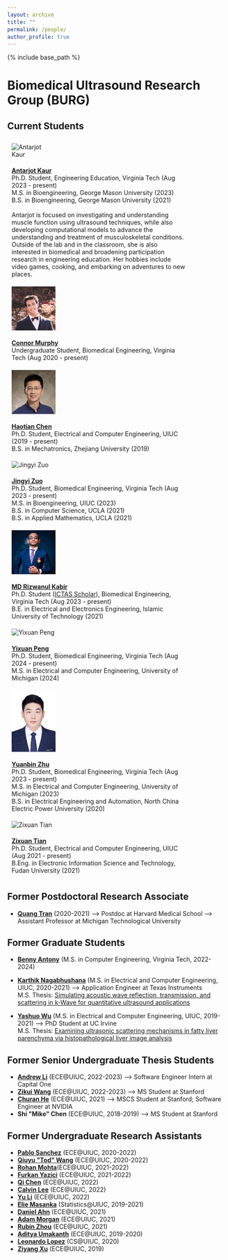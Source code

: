 ```yaml
---
layout: archive
title: ""
permalink: /people/
author_profile: true
---
```


{% include base_path %}

Biomedical Ultrasound Research Group (BURG)
======

## Current Students
<style>
.container {
  display: table;  #The container is needed to keep the column width consistent among rows.  
}

.row {
  width: 100%;
  height: 100%;
  display:table-row;
}
  
.column {
  float: left;
  padding: 10px;
}

.left {
  width: 20%;
  display: table-cell;
  vertical-align: middle;
}

.right {
  width: 80%;
  display: table-cell;
  vertical-align: middle;
}
  
@media screen and (max-width: 600px) {
  .column {
    width: 100%;
  }
  .left {
    width: 150px;
  }
}  
</style>

<div container>

<div class="row">
  <div class="column left">
    <div class="member__avatar">
      <img src="https://media.licdn.com/dms/image/D4D03AQFvkkk2iJ44Aw/profile-displayphoto-shrink_800_800/0/1700585993642?e=1724889600&v=beta&t=5TpZQlqOM74nhUvrcJlVWuYPzlLPXe-LAtqGjDI6jMM" align="left" class="member__avatar" alt="Antarjot Kaur"> 
    </div>
  </div>
  <div class="column right">
    <div class="member profile">
      <a href="https://www.linkedin.com/in/antarjot-kaur-5908461a2/"><strong>Antarjot Kaur</strong></a> <br>
      Ph.D. Student, Engineering Education, Virginia Tech (Aug 2023 - present)<br>
      M.S. in Bioengineering, George Mason University (2023)<br>
      B.S. in Bioengineering, George Mason University (2021)<br><br>
      Antarjot is focused on investigating and understanding muscle function using ultrasound techniques, while also developing computational models to advance the understanding and treatment of musculoskeletal conditions. Outside of the lab and in the classroom, she is also interested in biomedical and broadening participation research in engineering education. Her hobbies include video games, cooking, and embarking on adventures to new places. <br>
    </div>
  </div>
</div>

<div class="row">
  <div class="column left">
    <div class="member__avatar">
      <img src="/images/img/students/Connor Murphy.jpg" align="left" class="member__avatar" alt="Connor Murphy"> 
    </div>
  </div>
  <div class="column right">
    <div class="member profile">
      <a href="https://www.linkedin.com/in/connor-murphy5974/"><strong>Connor Murphy</strong></a> <br>
      Undergraduate Student, Biomedical Engineering, Virginia Tech (Aug 2020 - present)   <br>
    </div>
  </div>
</div>

<div class="row">
  <div class="column left">
    <div class="member__avatar">
      <img src="/images/img/students/Haotian Chen.jpg" align="left" class="member__avatar" alt="Haotian Chen"> 
    </div>
  </div>
  <div class="column right">
    <div class="member profile">
      <a href="https://www.linkedin.com/in/haotian-chen-6b207115a/"><strong>Haotian Chen</strong></a> <br>
      Ph.D. Student, Electrical and Computer Engineering, UIUC (2019 - present)<br>
      B.S. in Mechatronics, Zhejiang University (2019) <br>
    </div>
  </div>
</div>

<div class="row">
  <div class="column left">
    <div class="member__avatar">
      <img src="https://media.licdn.com/dms/image/D5603AQEwHYdRYb4itA/profile-displayphoto-shrink_400_400/0/1661814913532?e=1724889600&v=beta&t=fVops1xzRXhvtRbow2Pf3ahA-KLxuTaha5X5QMiOQv8" align="left" class="member__avatar" alt="Jingyi Zuo"> 
    </div>
  </div>
  <div class="column right">
    <div class="member profile">
      <a href="https://www.linkedin.com/in/jingyi-zuo-540618194/"><strong>Jingyi Zuo</strong></a> <br>
      Ph.D. Student, Biomedical Engineering, Virginia Tech (Aug 2023 - present)<br>
      M.S. in Bioengineering, UIUC (2023)<br>
      B.S. in Computer Science, UCLA (2021)<br>
      B.S. in Applied Mathematics, UCLA (2021)<br>
    </div>
  </div>
</div>

<div class="row">
  <div class="column left">
    <div class="member__avatar">
      <img src="/images/img/students/MD Rizwanul Kabir.jpg" align="left" class="member__avatar" alt="MD Rizwanul Kabir"> 
    </div>
  </div>
  <div class="column right">
    <div class="member profile">
      <a href="https://www.linkedin.com/in/md-rizwanul-kabir-415912152/"><strong>MD Rizwanul Kabir</strong></a> <br>
      Ph.D. Student (<a href="https://ictas.vt.edu/education/doctoralscholars.html/">ICTAS Scholar</a>), Biomedical Engineering, Virginia Tech (Aug 2023 - present)<br>
      B.E. in Electrical and Electronics Engineering, Islamic University of Technology (2021)<br>
    </div>
  </div>
</div>

<div class="row">
  <div class="column left">
    <div class="member__avatar">
      <img src="https://media.licdn.com/dms/image/v2/C4D03AQFi3xzxxh26hg/profile-displayphoto-shrink_800_800/profile-displayphoto-shrink_800_800/0/1644861484814?e=1732147200&v=beta&t=WHQ4eGcTcl3UlQRNt1ArR7t_3QltvrsGZkv8VCialO8" align="left" class="member__avatar" alt="Yixuan Peng"> 
    </div>
  </div>
  <div class="column right">
    <div class="member profile">
      <a href="https://www.linkedin.com/in/yixuan-peng-41b869231/"><strong>Yixuan Peng</strong></a> <br>
      Ph.D. Student, Biomedical Engineering, Virginia Tech (Aug 2024 - present)<br>
      M.S. in Electrical and Computer Engineering, University of Michigan (2024) <br>
    </div>
  </div>
</div>

<div class="row">
  <div class="column left">
    <div class="member__avatar">
      <img src="/images/img/students/Yuanbin Zhu.jpg" align="left" class="member__avatar" alt="Yuanbin Zhu"> 
    </div>
  </div>
  <div class="column right">
    <div class="member profile">
      <a href="https://www.linkedin.com/in/yuanbin-zhu-547471255/"><strong>Yuanbin Zhu</strong></a> <br>
      Ph.D. Student, Biomedical Engineering, Virginia Tech (Aug 2023 - present)<br>
      M.S. in Electrical and Computer Engineering, University of Michigan (2023) <br>
      B.S. in Electrical Engineering and Automation, North China Electric Power University (2020)<br>
    </div>
  </div>
</div>

<div class="row">
  <div class="column left">
    <div class="member__avatar">
      <img src="https://media.licdn.com/dms/image/D5603AQG1jdjfpBBB9w/profile-displayphoto-shrink_800_800/0/1707766294922?e=1724889600&v=beta&t=gwlmP4T0Lq6dGftjaEUdnTc24Uj88POFMsqpAmZjHew" align="left" class="member__avatar" alt="Zixuan Tian"> 
    </div>
  </div>
  <div class="column right">
    <div class="member profile">
      <a href="https://www.linkedin.com/in/zixuan-tian-911b77223/"><strong>Zixuan Tian</strong></a> <br>
      Ph.D. Student, Electrical and Computer Engineering, UIUC (Aug 2021 - present)<br>
      B.Eng. in Electronic Information Science and Technology, Fudan University (2021)<br>
    </div>
  </div>
</div>

</div>

## Former Postdoctoral Research Associate
- [**Quang Tran**](https://www.mtu.edu/cege/people/faculty-staff/faculty/tran/) (2020-2021) --> Postdoc at Harvard Medical School --> Assistant Professor at Michigan Technological University <br>

## Former Graduate Students
- [**Benny Antony**](https://www.linkedin.com/in/benny-antony-213a4b19b/) (M.S. in Computer Engineering, Virginia Tech, 2022-2024) 

- [**Karthik Nagabhushana**](https://www.linkedin.com/in/karthik-nagabhushana-19a61818/) (M.S. in Electrical and Computer Engineering, UIUC, 2020-2021) --> Application Engineer at Texas Instruments <br>
  M.S. Thesis: <a href = "pdf link">Simulating acoustic wave reflection, transmission, and scattering in k-Wave for quantitative ultrasound applications </a> 
- [**Yashuo Wu**](https://www.linkedin.com/in/yashuo-wu-070199129/) (M.S. in Electrical and Computer Engineering, UIUC, 2019-2021) --> PhD Student at UC Irvine  <br>
  M.S. Thesis: <a href = "/pdfs/Wu_MS_Thesis_2021.pdf">Examining ultrasonic scattering mechanisms in fatty liver parenchyma via histopathological liver image analysis  </a>  
     
## Former Senior Undergraduate Thesis Students
- [**Andrew Li**](https://www.linkedin.com/in/andrew-li-3b1190165) (ECE@UIUC, 2022-2023) --> Software Engineer Intern at Capital One <br>
- [**Zikui Wang**](https://www.linkedin.com/in/zikui-wang/) (ECE@UIUC, 2022-2023) --> MS Student at Stanford <br>
- [**Churan He**](https://www.linkedin.com/in/churan-he/) (ECE@UIUC, 2021) --> MSCS Student at Stanford; Software Engineer at NVIDIA <br>
- **Shi "Mike" Chen** (ECE@UIUC, 2018-2019) --> MS Student at Stanford  <br>

## Former Undergraduate Research Assistants
- [**Pablo Sanchez**](https://www.linkedin.com/in/pablo-sanchez-jr/) (ECE@UIUC, 2020-2022)
- [**Qiuyu "Tod" Wang**](https://www.linkedin.com/in/qiuyu-wang-9887b41a2/) (ECE@UIUC, 2020-2022)
- [**Rohan Mohta**](https://www.linkedin.com/in/rohan-mohta/)(ECE@UIUC, 2021-2022)
- [**Furkan Yazici**](https://www.linkedin.com/in/furkan-yazici/) (ECE@UIUC, 2021-2022)
- [**Qi Chen**](https://www.linkedin.com/in/robbychen/) (ECE@UIUC, 2022)
- [**Calvin Lee**](https://www.linkedin.com/in/calvinlee3/) (ECE@UIUC, 2022)
- [**Yu Li**](https://www.linkedin.com/in/yu-li-37ba70223/) (ECE@UIUC, 2022)
- [**Elie Masanka**](https://www.linkedin.com/in/eliemasanka/) (Statistics@UIUC, 2019-2021)
- [**Daniel Ahn**](https://www.linkedin.com/in/daniel-ahn-37482919a) (ECE@UIUC, 2021)
- [**Adam Morgan**](https://www.linkedin.com/in/adam-awaleh-morgan/) (ECE@UIUC, 2021)
- [**Rubin Zhou**](https://www.linkedin.com/in/rui-zhou-146140258/) (ECE@UIUC, 2021)
- [**Aditya Umakanth**](https://www.linkedin.com/in/aditya-umakanth-932336125/) (ECE@UIUC, 2019-2020)
- [**Leonardo Lopez**](https://www.linkedin.com/in/le0198/) (CS@UIUC, 2020)
- [**Ziyang Xu**](https://www.linkedin.com/in/ziyang-xu-6558a8227) (ECE@UIUC, 2019)
